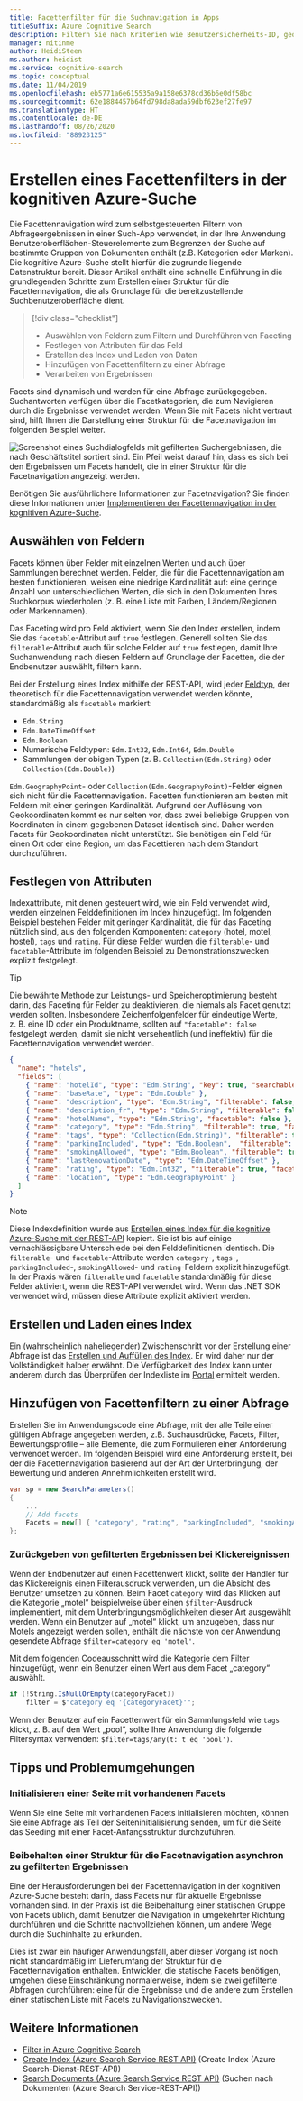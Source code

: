 ```yaml
---
title: Facettenfilter für die Suchnavigation in Apps
titleSuffix: Azure Cognitive Search
description: Filtern Sie nach Kriterien wie Benutzersicherheits-ID, geografischem Standort oder numerischen Werten, um Suchergebnisse bei Abfragen in der kognitiven Azure-Suche (in Microsoft Azure gehosteter Cloudsuchdienst) einzugrenzen.
manager: nitinme
author: HeidiSteen
ms.author: heidist
ms.service: cognitive-search
ms.topic: conceptual
ms.date: 11/04/2019
ms.openlocfilehash: eb5771a6e615535a9a158e6378cd36b6e0df58bc
ms.sourcegitcommit: 62e1884457b64fd798da8ada59dbf623ef27fe97
ms.translationtype: HT
ms.contentlocale: de-DE
ms.lasthandoff: 08/26/2020
ms.locfileid: "88923125"
---
```

# <a name="how-to-build-a-facet-filter-in-azure-cognitive-search"></a>Erstellen eines Facettenfilters in der kognitiven Azure-Suche 

Die Facettennavigation wird zum selbstgesteuerten Filtern von Abfrageergebnissen in einer Such-App verwendet, in der Ihre Anwendung Benutzeroberflächen-Steuerelemente zum Begrenzen der Suche auf bestimmte Gruppen von Dokumenten enthält (z.B. Kategorien oder Marken). Die kognitive Azure-Suche stellt hierfür die zugrunde liegende Datenstruktur bereit. Dieser Artikel enthält eine schnelle Einführung in die grundlegenden Schritte zum Erstellen einer Struktur für die Facettennavigation, die als Grundlage für die bereitzustellende Suchbenutzeroberfläche dient. 

> [!div class="checklist"]
> * Auswählen von Feldern zum Filtern und Durchführen von Faceting
> * Festlegen von Attributen für das Feld
> * Erstellen des Index und Laden von Daten
> * Hinzufügen von Facettenfiltern zu einer Abfrage
> * Verarbeiten von Ergebnissen

Facets sind dynamisch und werden für eine Abfrage zurückgegeben. Suchantworten verfügen über die Facetkategorien, die zum Navigieren durch die Ergebnisse verwendet werden. Wenn Sie mit Facets nicht vertraut sind, hilft Ihnen die Darstellung einer Struktur für die Facetnavigation im folgenden Beispiel weiter.

  ![Screenshot eines Suchdialogfelds mit gefilterten Suchergebnissen, die nach Geschäftstitel sortiert sind. Ein Pfeil weist darauf hin, dass es sich bei den Ergebnissen um Facets handelt, die in einer Struktur für die Facetnavigation angezeigt werden.](./media/search-filters-facets/facet-nav.png)

Benötigen Sie ausführlichere Informationen zur Facetnavigation? Sie finden diese Informationen unter [Implementieren der Facettennavigation in der kognitiven Azure-Suche](search-faceted-navigation.md).

## <a name="choose-fields"></a>Auswählen von Feldern

Facets können über Felder mit einzelnen Werten und auch über Sammlungen berechnet werden. Felder, die für die Facettennavigation am besten funktionieren, weisen eine niedrige Kardinalität auf: eine geringe Anzahl von unterschiedlichen Werten, die sich in den Dokumenten Ihres Suchkorpus wiederholen (z. B. eine Liste mit Farben, Ländern/Regionen oder Markennamen). 

Das Faceting wird pro Feld aktiviert, wenn Sie den Index erstellen, indem Sie das `facetable`-Attribut auf `true` festlegen. Generell sollten Sie das `filterable`-Attribut auch für solche Felder auf `true` festlegen, damit Ihre Suchanwendung nach diesen Feldern auf Grundlage der Facetten, die der Endbenutzer auswählt, filtern kann. 

Bei der Erstellung eines Index mithilfe der REST-API, wird jeder [Feldtyp](/rest/api/searchservice/supported-data-types), der theoretisch für die Facettennavigation verwendet werden könnte, standardmäßig als `facetable` markiert:

+ `Edm.String`
+ `Edm.DateTimeOffset`
+ `Edm.Boolean`
+ Numerische Feldtypen: `Edm.Int32`, `Edm.Int64`, `Edm.Double`
+ Sammlungen der obigen Typen (z. B. `Collection(Edm.String)` oder `Collection(Edm.Double)`)

`Edm.GeographyPoint`- oder `Collection(Edm.GeographyPoint)`-Felder eignen sich nicht für die Facettennavigation. Facetten funktionieren am besten mit Feldern mit einer geringen Kardinalität. Aufgrund der Auflösung von Geokoordinaten kommt es nur selten vor, dass zwei beliebige Gruppen von Koordinaten in einem gegebenen Dataset identisch sind. Daher werden Facets für Geokoordinaten nicht unterstützt. Sie benötigen ein Feld für einen Ort oder eine Region, um das Facettieren nach dem Standort durchzuführen.

## <a name="set-attributes"></a>Festlegen von Attributen

Indexattribute, mit denen gesteuert wird, wie ein Feld verwendet wird, werden einzelnen Felddefinitionen im Index hinzugefügt. Im folgenden Beispiel bestehen Felder mit geringer Kardinalität, die für das Faceting nützlich sind, aus den folgenden Komponenten: `category` (hotel, motel, hostel), `tags` und `rating`. Für diese Felder wurden die `filterable`- und `facetable`-Attribute im folgenden Beispiel zu Demonstrationszwecken explizit festgelegt. 

> [!Tip]
> Die bewährte Methode zur Leistungs- und Speicheroptimierung besteht darin, das Faceting für Felder zu deaktivieren, die niemals als Facet genutzt werden sollten. Insbesondere Zeichenfolgenfelder für eindeutige Werte, z. B. eine ID oder ein Produktname, sollten auf `"facetable": false` festgelegt werden, damit sie nicht versehentlich (und ineffektiv) für die Facettennavigation verwendet werden.


```json
{
  "name": "hotels",  
  "fields": [
    { "name": "hotelId", "type": "Edm.String", "key": true, "searchable": false, "sortable": false, "facetable": false },
    { "name": "baseRate", "type": "Edm.Double" },
    { "name": "description", "type": "Edm.String", "filterable": false, "sortable": false, "facetable": false },
    { "name": "description_fr", "type": "Edm.String", "filterable": false, "sortable": false, "facetable": false, "analyzer": "fr.lucene" },
    { "name": "hotelName", "type": "Edm.String", "facetable": false },
    { "name": "category", "type": "Edm.String", "filterable": true, "facetable": true },
    { "name": "tags", "type": "Collection(Edm.String)", "filterable": true, "facetable": true },
    { "name": "parkingIncluded", "type": "Edm.Boolean",  "filterable": true, "facetable": true, "sortable": false },
    { "name": "smokingAllowed", "type": "Edm.Boolean", "filterable": true, "facetable": true, "sortable": false },
    { "name": "lastRenovationDate", "type": "Edm.DateTimeOffset" },
    { "name": "rating", "type": "Edm.Int32", "filterable": true, "facetable": true },
    { "name": "location", "type": "Edm.GeographyPoint" }
  ]
}
```

> [!Note]
> Diese Indexdefinition wurde aus [Erstellen eines Index für die kognitive Azure-Suche mit der REST-API](./search-get-started-powershell.md) kopiert. Sie ist bis auf einige vernachlässigbare Unterschiede bei den Felddefinitionen identisch. Die `filterable`- und `facetable`-Attribute werden `category`-, `tags`-, `parkingIncluded`-, `smokingAllowed`- und `rating`-Feldern explizit hinzugefügt. In der Praxis wären `filterable` und `facetable` standardmäßig für diese Felder aktiviert, wenn die REST-API verwendet wird. Wenn das .NET SDK verwendet wird, müssen diese Attribute explizit aktiviert werden.

## <a name="build-and-load-an-index"></a>Erstellen und Laden eines Index

Ein (wahrscheinlich naheliegender) Zwischenschritt vor der Erstellung einer Abfrage ist das [Erstellen und Auffüllen des Index](./search-get-started-dotnet.md#1---create-an-index). Er wird daher nur der Vollständigkeit halber erwähnt. Die Verfügbarkeit des Index kann unter anderem durch das Überprüfen der Indexliste im [Portal](https://portal.azure.com) ermittelt werden.

## <a name="add-facet-filters-to-a-query"></a>Hinzufügen von Facettenfiltern zu einer Abfrage

Erstellen Sie im Anwendungscode eine Abfrage, mit der alle Teile einer gültigen Abfrage angegeben werden, z.B. Suchausdrücke, Facets, Filter, Bewertungsprofile – alle Elemente, die zum Formulieren einer Anforderung verwendet werden. Im folgenden Beispiel wird eine Anforderung erstellt, bei der die Facettennavigation basierend auf der Art der Unterbringung, der Bewertung und anderen Annehmlichkeiten erstellt wird.

```csharp
var sp = new SearchParameters()
{
    ...
    // Add facets
    Facets = new[] { "category", "rating", "parkingIncluded", "smokingAllowed" }.ToList()
};
```

### <a name="return-filtered-results-on-click-events"></a>Zurückgeben von gefilterten Ergebnissen bei Klickereignissen

Wenn der Endbenutzer auf einen Facettenwert klickt, sollte der Handler für das Klickereignis einen Filterausdruck verwenden, um die Absicht des Benutzer umsetzen zu können. Beim Facet `category` wird das Klicken auf die Kategorie „motel“ beispielweise über einen `$filter`-Ausdruck implementiert, mit dem Unterbringungsmöglichkeiten dieser Art ausgewählt werden. Wenn ein Benutzer auf „motel“ klickt, um anzugeben, dass nur Motels angezeigt werden sollen, enthält die nächste von der Anwendung gesendete Abfrage `$filter=category eq 'motel'`.

Mit dem folgenden Codeausschnitt wird die Kategorie dem Filter hinzugefügt, wenn ein Benutzer einen Wert aus dem Facet „category“ auswählt.

```csharp
if (!String.IsNullOrEmpty(categoryFacet))
    filter = $"category eq '{categoryFacet}'";
```

Wenn der Benutzer auf ein Facettenwert für ein Sammlungsfeld wie `tags` klickt, z. B. auf den Wert „pool“, sollte Ihre Anwendung die folgende Filtersyntax verwenden: `$filter=tags/any(t: t eq 'pool')`.

## <a name="tips-and-workarounds"></a>Tipps und Problemumgehungen

### <a name="initialize-a-page-with-facets-in-place"></a>Initialisieren einer Seite mit vorhandenen Facets

Wenn Sie eine Seite mit vorhandenen Facets initialisieren möchten, können Sie eine Abfrage als Teil der Seiteninitialisierung senden, um für die Seite das Seeding mit einer Facet-Anfangsstruktur durchzuführen.

### <a name="preserve-a-facet-navigation-structure-asynchronously-of-filtered-results"></a>Beibehalten einer Struktur für die Facetnavigation asynchron zu gefilterten Ergebnissen

Eine der Herausforderungen bei der Facettennavigation in der kognitiven Azure-Suche besteht darin, dass Facets nur für aktuelle Ergebnisse vorhanden sind. In der Praxis ist die Beibehaltung einer statischen Gruppe von Facets üblich, damit Benutzer die Navigation in umgekehrter Richtung durchführen und die Schritte nachvollziehen können, um andere Wege durch die Suchinhalte zu erkunden. 

Dies ist zwar ein häufiger Anwendungsfall, aber dieser Vorgang ist noch nicht standardmäßig im Lieferumfang der Struktur für die Facettennavigation enthalten. Entwickler, die statische Facets benötigen, umgehen diese Einschränkung normalerweise, indem sie zwei gefilterte Abfragen durchführen: eine für die Ergebnisse und die andere zum Erstellen einer statischen Liste mit Facets zu Navigationszwecken.

## <a name="see-also"></a>Weitere Informationen

+ [Filter in Azure Cognitive Search](search-filters.md)
+ [Create Index (Azure Search Service REST API)](/rest/api/searchservice/create-index) (Create Index (Azure Search-Dienst-REST-API))
+ [Search Documents (Azure Search Service REST API)](/rest/api/searchservice/search-documents) (Suchen nach Dokumenten (Azure Search Service-REST-API))